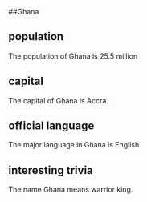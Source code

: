 ##Ghana
## population
The population of Ghana is 25.5 million

## capital
The capital of Ghana is Accra.
 
## official language
The major language in Ghana is English


## interesting trivia
The name Ghana means warrior king.


